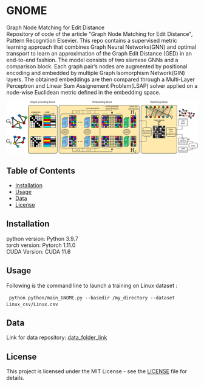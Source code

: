 # GNOME
Graph Node Matching for Edit Distance\
Repository of code of the article "Graph Node Matching for Edit Distance", Pattern Recognition Elsevier.
This repo contains a supervised metric learning approach that combines Graph Neural Networks(GNN) and optimal transport to learn an approximation of the Graph Edit Distance (GED) in an end-to-end fashion. The model consists of two siamese GNNs and a comparison block. Each graph pair’s nodes are augmented by positional encoding and embedded by multiple Graph Isomorphism Network(GIN) layers. The obtained embeddings are
then compared through a Multi-Layer Perceptron and Linear Sum Assignement Problem(LSAP) solver applied on a node-wise Euclidean metric defined in the embedding space.

![GNOME architecture](GNOME_img.png)

## Table of Contents

- [Installation](#installation)
- [Usage](#usage)
- [Data](#data)
- [License](#license)

## Installation

python version: Python 3.9.7 \
torch version: Pytorch 1.11.0 \
CUDA Version: CUDA 11.6


## Usage
Following is the command line to launch a training on Linux dataset : 

``` python python/main_GNOME.py --basedir /my_directory --dataset Linux_csv/Linux.csv```
## Data
Link for data repository: [data_folder_link](https://drive.google.com/drive/folders/1wiebwTGNJ3oNL1phEoL5TKk8b72gBJ0f?usp=sharing)

## License
This project is licensed under the MIT License - see the [LICENSE](..//LICENSE) file for details.
